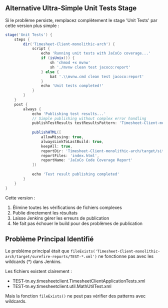 ## Alternative Ultra-Simple Unit Tests Stage

Si le problème persiste, remplacez complètement le stage 'Unit Tests' par cette version plus simple :

```groovy
stage('Unit Tests') {
    steps {
        dir('Timesheet-Client-monolithic-arch') {
            script {
                echo 'Running unit tests with JaCoCo coverage...'
                if (isUnix()) {
                    sh 'chmod +x mvnw'
                    sh './mvnw clean test jacoco:report'
                } else {
                    bat '.\\mvnw.cmd clean test jacoco:report'
                }
                echo 'Unit tests completed!'
            }
        }
    }
    post {
        always {
            echo 'Publishing test results...'
            // Simple publishing without complex error handling
            publishTestResults testResultsPattern: 'Timesheet-Client-monolithic-arch/target/surefire-reports/TEST-*.xml'
            
            publishHTML([
                allowMissing: true,
                alwaysLinkToLastBuild: true,
                keepAll: true,
                reportDir: 'Timesheet-Client-monolithic-arch/target/site/jacoco',
                reportFiles: 'index.html',
                reportName: 'JaCoCo Code Coverage Report'
            ])
            
            echo 'Test result publishing completed'
        }
    }
}
```

Cette version :
1. Élimine toutes les vérifications de fichiers complexes
2. Publie directement les résultats
3. Laisse Jenkins gérer les erreurs de publication
4. Ne fait pas échouer le build pour des problèmes de publication

## Problème Principal Identifié

Le problème principal était que `fileExists('Timesheet-Client-monolithic-arch/target/surefire-reports/TEST-*.xml')` ne fonctionne pas avec les wildcards (*) dans Jenkins. 

Les fichiers existent clairement :
- TEST-tn.ey.timesheetclient.TimesheetClientApplicationTests.xml
- TEST-tn.ey.timesheetclient.util.MathUtilTest.xml

Mais la fonction `fileExists()` ne peut pas vérifier des patterns avec wildcards.
